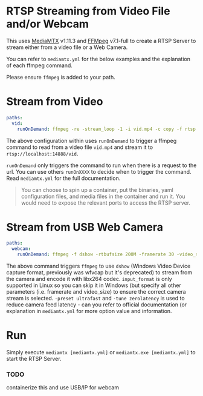 # RTSP Streaming from Video File and/or Webcam

This uses [MediaMTX](https://github.com/bluenviron/mediamtx) v1.11.3 and [FFMpeg](https://ffmpeg.org/) v7.1-full to create a RTSP Server to stream either from a video file or a Web Camera.

You can refer to `mediamtx.yml` for the below examples and the explanation of each ffmpeg command.

Please ensure `ffmpeg` is added to your path.

# Stream from Video

```yaml
paths:
  vid:
    runOnDemand: ffmpeg -re -stream_loop -1 -i vid.mp4 -c copy -f rtsp rtsp://localhost:14888/vid
```

The above configuration within uses `runOnDemand` to trigger a ffmpeg command to read from a video file `vid.mp4` and stream it to `rtsp://localhost:14888/vid`.

`runOnDemand` only triggers the command to run when there is a request to the url. You can use others `runOnXXXX` to decide when to trigger the command. Read `mediamtx.yml` for the full documentation.

> You can choose to spin up a container, put the binaries, yaml configuration files, and media files in the container and run it. You would need to expose the relevant ports to access the RTSP server.

# Stream from USB Web Camera

```yaml
paths:
  webcam:
    runOnDemand: ffmpeg -f dshow -rtbufsize 200M -framerate 30 -video_size 3840x2160 -i video="Dell Webcam WB7022" -vf "[in]drawbox=x=0:y=0:w=700:h=60:color=black@1:t=fill, drawtext=text='%{localtime}':fontfile=Aptos-Mono-Bold.ttf:fontsize=60:fontcolor=white:x=10:y=10" -vcodec libx264 -preset ultrafast -tune zerolatency -an -f rtsp rtsp://localhost:14888/webcam
```

The above command triggers `ffmpeg` to use `dshow` (Windows Video Device capture format, previously was wfvcap but it's deprecated) to stream from the camera and encode it with libx264 codec. `input_format` is only supported in Linux so you can skip it in Windows (but specify all other parameters (i.e. framerate and video_size) to ensure the correct camera stream is selected. `-preset ultrafast` and `-tune zerolatency` is used to reduce camera feed latency - can you refer to official documentation (or explanation in `mediamtx.yml` for more option value and information.

# Run

Simply execute `mediamtx [mediamtx.yml]` or `mediamtx.exe [mediamtx.yml]` to start the RTSP Server.

### TODO

containerize this and use USB/IP for webcam

